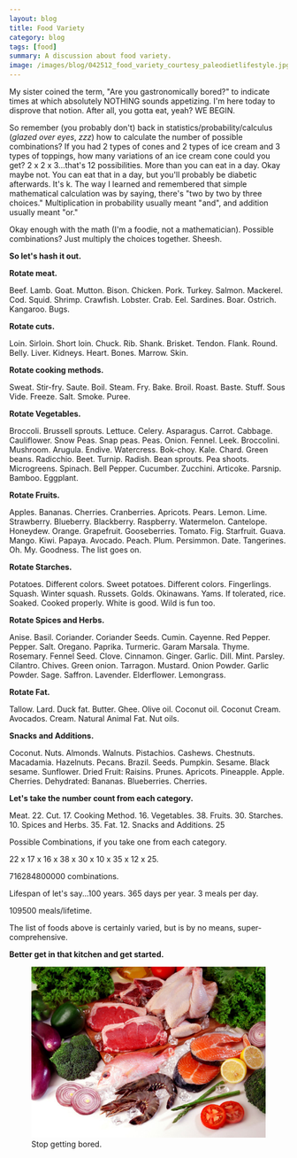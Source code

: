 ```yaml
---
layout: blog
title: Food Variety
category: blog
tags: [food]  
summary: A discussion about food variety.
image: /images/blog/042512_food_variety_courtesy_paleodietlifestyle.jpg
---
```


My sister coined the term, "Are you gastronomically bored?" to indicate times at which absolutely NOTHING sounds appetizing. I'm here today to disprove that notion. After all, you gotta eat, yeah? WE BEGIN.

So remember (you probably don't) back in statistics/probability/calculus (*glazed over eyes*, *zzz*) how to calculate the number of possible combinations? If you had 2 types of cones and 2 types of ice cream and 3 types of toppings, how many variations of an ice cream cone could you get? 2 x 2 x 3...that's 12 possibilities. More than you can eat in a day. Okay maybe not. You can eat that in a day, but you'll probably be diabetic afterwards. It's k. The way I learned and remembered that simple mathematical calculation was by saying, there's "two by two by three choices." Multiplication in probability usually meant "and", and addition usually meant "or."

Okay enough with the math (I'm a foodie, not a mathematician). Possible combinations? Just multiply the choices together. Sheesh.

**So let's hash it out.**

**Rotate meat.**

Beef. Lamb. Goat. Mutton. Bison. Chicken. Pork. Turkey. Salmon. Mackerel. Cod. Squid. Shrimp. Crawfish. Lobster. Crab. Eel. Sardines. Boar. Ostrich. Kangaroo. Bugs.

**Rotate cuts.**

Loin. Sirloin. Short loin. Chuck. Rib. Shank. Brisket. Tendon. Flank. Round. Belly. Liver. Kidneys. Heart. Bones. Marrow. Skin.

**Rotate cooking methods.**

Sweat. Stir-fry. Saute. Boil. Steam. Fry. Bake. Broil. Roast. Baste. Stuff. Sous Vide. Freeze. Salt. Smoke. Puree.

**Rotate Vegetables.**

Broccoli. Brussell sprouts. Lettuce. Celery. Asparagus. Carrot. Cabbage. Cauliflower. Snow Peas. Snap peas. Peas. Onion. Fennel. Leek. Broccolini. Mushroom. Arugula. Endive. Watercress. Bok-choy. Kale. Chard. Green beans. Radicchio. Beet. Turnip. Radish. Bean sprouts. Pea shoots. Microgreens. Spinach. Bell Pepper. Cucumber. Zucchini. Articoke. Parsnip. Bamboo. Eggplant.

**Rotate Fruits.**

Apples. Bananas. Cherries. Cranberries. Apricots. Pears. Lemon. Lime. Strawberry. Blueberry. Blackberry. Raspberry. Watermelon. Cantelope. Honeydew. Orange. Grapefruit. Gooseberries. Tomato. Fig. Starfruit. Guava. Mango. Kiwi. Papaya. Avocado. Peach. Plum. Persimmon. Date. Tangerines. Oh. My. Goodness. The list goes on.

**Rotate Starches.**

Potatoes. Different colors. Sweet potatoes. Different colors. Fingerlings. Squash. Winter squash. Russets. Golds. Okinawans. Yams. If tolerated, rice. Soaked. Cooked properly. White is good. Wild is fun too.

**Rotate Spices and Herbs.**

Anise. Basil. Coriander. Coriander Seeds. Cumin. Cayenne. Red Pepper. Pepper. Salt. Oregano. Paprika. Turmeric. Garam Marsala. Thyme. Rosemary. Fennel Seed. Clove. Cinnamon. Ginger. Garlic. Dill. Mint. Parsley. Cilantro. Chives. Green onion. Tarragon. Mustard. Onion Powder. Garlic Powder. Sage. Saffron. Lavender. Elderflower. Lemongrass.

**Rotate Fat.**

Tallow. Lard. Duck fat. Butter. Ghee. Olive oil. Coconut oil. Coconut Cream. Avocados. Cream. Natural Animal Fat. Nut oils.

**Snacks and Additions.**

Coconut. Nuts. Almonds. Walnuts. Pistachios. Cashews. Chestnuts. Macadamia. Hazelnuts. Pecans. Brazil. Seeds. Pumpkin. Sesame. Black sesame. Sunflower. Dried Fruit: Raisins. Prunes. Apricots. Pineapple. Apple. Cherries. Dehydrated: Bananas. Blueberries. Cherries.

**Let's take the number count from each category.**

Meat. 22.
Cut. 17.
Cooking Method. 16.
Vegetables. 38.
Fruits. 30.
Starches. 10.
Spices and Herbs. 35.
Fat. 12.
Snacks and Additions. 25

Possible Combinations, if you take one from each category.

22 x 17 x 16 x 38 x 30 x 10 x 35 x 12 x 25.

716284800000 combinations.

Lifespan of let's say...100 years. 365 days per year. 3 meals per day.

109500 meals/lifetime.

The list of foods above is certainly varied, but is by no means, super-comprehensive.

**Better get in that kitchen and get started.**
<figure>
    <img src="/images/blog/042512_food_variety_courtesy_paleodietlifestyle.jpg"></img>
    <figcaption>Stop getting bored.</figcaption>
</figure>
